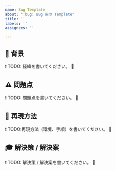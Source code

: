 ```yaml
---
name: Bug Template
about: ":bug: Bug 用の Template"
title: ''
labels: ''
assignees: ''

---
```


## :mount_fuji: 背景
:exclamation: TODO: 経緯を書いてください。 :bow: 

## :warning: 問題点
:exclamation: TODO: 問題点を書いてください。 :bow: 

## :memo:  再現方法
:exclamation: TODO:再現方法（環境、手順）を書いてください。 :bow: 

## :mortar_board: 解決策 / 解決案
:exclamation: TODO: 解決策 / 解決案を書いてください。 :bow:
